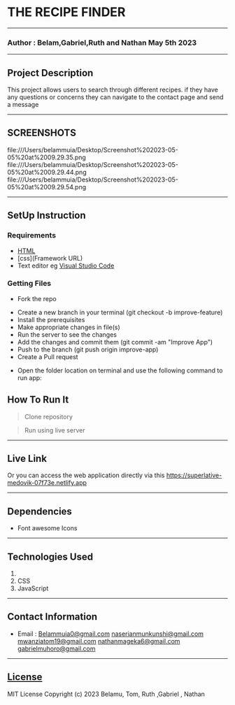 # THE RECIPE FINDER
*****
### Author : Belam,Gabriel,Ruth and Nathan May 5th 2023
****
## Project Description
This project allows users to search through  different recipes. if they have any questions or concerns they can navigate to the contact page and send a message
******

## SCREENSHOTS
file:///Users/belammuia/Desktop/Screenshot%202023-05-05%20at%2009.29.35.png
file:///Users/belammuia/Desktop/Screenshot%202023-05-05%20at%2009.29.44.png
file:///Users/belammuia/Desktop/Screenshot%202023-05-05%20at%2009.29.54.png


********
## SetUp Instruction
### Requirements
* [HTML](html.com)
* [css](Framework URL)
* Text editor eg [Visual Studio Code](https://code.visualstudio.com/download)


### Getting Files
* Fork the repo
- Create a new branch in your terminal (git checkout -b improve-feature)
- Install the prerequisites
- Make appropriate changes in file(s)
- Run the server to see the changes
- Add the changes and commit them (git commit -am "Improve App")
- Push to the branch (git push origin improve-app)
- Create a Pull request
* Open the folder location on terminal and use the following command to run app:

## How To Run It
>  Clone repository

> Run using live server
*****
## Live Link
Or you can access the web application directly via this https://superlative-medovik-07f73e.netlify.app
*****
## Dependencies
- Font awesome Icons
*****
## Technologies Used
1. 
2. CSS
3. JavaScript
*****
## Contact Information
* Email : Belammuia0@gmail.com
          naserianmunkunshi@gmail.com
          mwanziatom19@gmail.com
          nathanmageka6@gmail.com
          gabrielmuhoro@gmail.com

*****
## [License](LICENSE)
MIT License
Copyright (c) 2023 Belamu, Tom, Ruth ,Gabriel , Nathan
